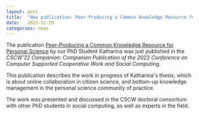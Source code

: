 ```yaml
---
layout: post
title:  "New publication: Peer-Producing a Common Knowledge Resource for Personal Science"
date:   2022-11-29
categories: news
---
```


The publication [Peer-Producing a Common Knowledge Resource for Personal Science](https://dl.acm.org/doi/abs/10.1145/3500868.3561403) by our PhD Student Katharina was just published in the *CSCW'22 Companion: Companion Publication of the 2022 Conference on Computer Supported Cooperative Work and Social Computing*.

This publication describes the work in progress of Katharina's thesis, which is about online collaboration in citizen science, and bottom-up knowledge management in the personal science community of practice.

The work was presented and discussed in the CSCW doctoral consortium with other PhD students in social computing, as well as experts in the field.
